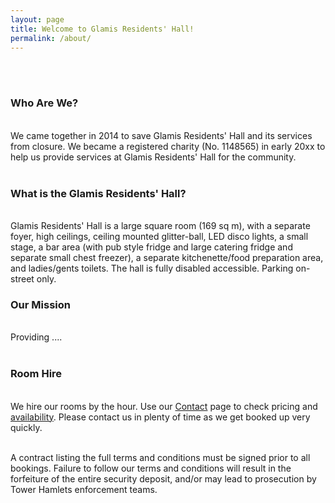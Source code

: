 ```yaml
---
layout: page
title: Welcome to Glamis Residents' Hall!
permalink: /about/
---
```

<br><br>
<h3>Who Are We?</h3>
<br>
We came together in 2014 to save Glamis Residents' Hall and its services from closure.  
We became a registered charity (No. 1148565) in early 20xx to help us provide services at Glamis Residents' Hall for the community.
<br><br>

<h3>What is the Glamis Residents' Hall?</h3>
<br>
Glamis Residents' Hall is a large square room (169 sq m), with a separate foyer, high ceilings, ceiling mounted glitter-ball, LED disco lights, a small stage, a bar area (with pub style fridge and large catering fridge and separate small chest freezer), a separate kitchenette/food preparation area, and ladies/gents toilets.
The hall is fully disabled accessible. Parking on-street only.
<br>

<h3>Our Mission</h3>
<br>
Providing ....
<br><br>

<h3>Room Hire</h3>
<br>
We hire our rooms by the hour. Use our <a href="{{ site.baseurl }}/contact">Contact</a> page to check pricing and <a href="{{ site.baseurl }}/availability">availability</a>. 
Please contact us in plenty of time as we get booked up very quickly.
<br><br>
 
A contract listing the full terms and conditions must be signed prior to all bookings. Failure to follow our terms and conditions will result in the forfeiture of the entire security deposit, and/or may lead to prosecution by Tower Hamlets enforcement teams.
